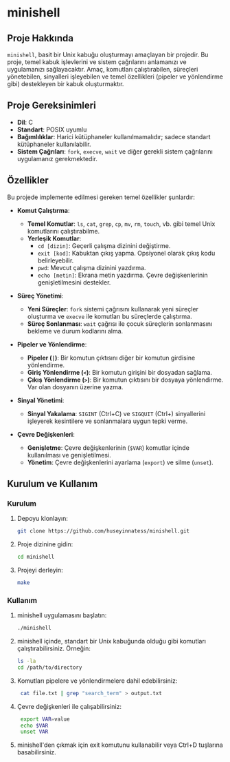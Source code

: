 # minishell

## Proje Hakkında

`minishell`, basit bir Unix kabuğu oluşturmayı amaçlayan bir projedir. Bu proje, temel kabuk işlevlerini ve sistem çağrılarını anlamanızı ve uygulamanızı sağlayacaktır. Amaç, komutları çalıştırabilen, süreçleri yönetebilen, sinyalleri işleyebilen ve temel özellikleri (pipeler ve yönlendirme gibi) destekleyen bir kabuk oluşturmaktır.

## Proje Gereksinimleri

- **Dil**: C
- **Standart**: POSIX uyumlu
- **Bağımlılıklar**: Harici kütüphaneler kullanılmamalıdır; sadece standart kütüphaneler kullanılabilir.
- **Sistem Çağrıları**: `fork`, `execve`, `wait` ve diğer gerekli sistem çağrılarını uygulamanız gerekmektedir.

## Özellikler

Bu projede implemente edilmesi gereken temel özellikler şunlardır:

- **Komut Çalıştırma**:
  - **Temel Komutlar**: `ls`, `cat`, `grep`, `cp`, `mv`, `rm`, `touch`, vb. gibi temel Unix komutlarını çalıştırabilme.
  - **Yerleşik Komutlar**:
    - `cd [dizin]`: Geçerli çalışma dizinini değiştirme.
    - `exit [kod]`: Kabuktan çıkış yapma. Opsiyonel olarak çıkış kodu belirleyebilir.
    - `pwd`: Mevcut çalışma dizinini yazdırma.
    - `echo [metin]`: Ekrana metin yazdırma. Çevre değişkenlerinin genişletilmesini destekler.

- **Süreç Yönetimi**:
  - **Yeni Süreçler**: `fork` sistemi çağrısını kullanarak yeni süreçler oluşturma ve `execve` ile komutları bu süreçlerde çalıştırma.
  - **Süreç Sonlanması**: `wait` çağrısı ile çocuk süreçlerin sonlanmasını bekleme ve durum kodlarını alma.

- **Pipeler ve Yönlendirme**:
  - **Pipeler (`|`)**: Bir komutun çıktısını diğer bir komutun girdisine yönlendirme.
  - **Giriş Yönlendirme (`<`)**: Bir komutun girişini bir dosyadan sağlama.
  - **Çıkış Yönlendirme (`>`)**: Bir komutun çıktısını bir dosyaya yönlendirme. Var olan dosyanın üzerine yazma.

- **Sinyal Yönetimi**:
  - **Sinyal Yakalama**: `SIGINT` (Ctrl+C) ve `SIGQUIT` (Ctrl+\) sinyallerini işleyerek kesintilere ve sonlanmalara uygun tepki verme.

- **Çevre Değişkenleri**:
  - **Genişletme**: Çevre değişkenlerinin (`$VAR`) komutlar içinde kullanılması ve genişletilmesi.
  - **Yönetim**: Çevre değişkenlerini ayarlama (`export`) ve silme (`unset`).

## Kurulum ve Kullanım

### Kurulum

1. Depoyu klonlayın:

   ```bash
   git clone https://github.com/huseyinnatess/minishell.git

2. Proje dizinine gidin:
   
    ```bash
    cd minishell

4. Projeyi derleyin:
  
    ```bash
    make

### Kullanım

1. minishell uygulamasını başlatın:
   
    ```bash
    ./minishell

2. minishell içinde, standart bir Unix kabuğunda olduğu gibi komutları çalıştırabilirsiniz. Örneğin:

    ```bash
    ls -la
    cd /path/to/directory

3. Komutları pipelere ve yönlendirmelere dahil edebilirsiniz:

   ```bash
    cat file.txt | grep "search_term" > output.txt

4. Çevre değişkenleri ile çalışabilirsiniz:

   ```bash
    export VAR=value
    echo $VAR
    unset VAR

5. minishell'den çıkmak için exit komutunu kullanabilir veya Ctrl+D tuşlarına basabilirsiniz.
  
